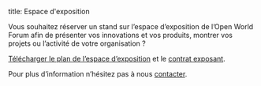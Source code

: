 title: Espace d'exposition

Vous souhaitez réserver un stand sur l’espace d’exposition de l’Open World Forum afin de présenter vos innovations et vos produits, montrer vos projets ou l’activité de votre organisation ?

[Télécharger le plan de l’espace d’exposition](/static/Documents/OWF_PlanExpo.pdf) et le [contrat exposant](/static/Documents/ParticipationContract_OWF2013.pdf).

Pour plus d’information n’hésitez pas à nous [contacter][2].

[2]: mailto:participation%40openworldforum.org
